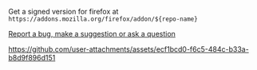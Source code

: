 Get a signed version for firefox at `https://addons.mozilla.org/firefox/addon/${repo-name}`

[Report a bug, make a suggestion or ask a question](https://github.com/igorlogius/igorlogius/issues/new/choose)

https://github.com/user-attachments/assets/ecf1bcd0-f6c5-484c-b33a-b8d9f896d151
